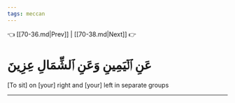```yaml
---
tags: meccan
---
```


👈 [[70-36.md|Prev]] | [[70-38.md|Next]] 👉

# عَنِ ٱلۡيَمِينِ وَعَنِ ٱلشِّمَالِ عِزِينَ

[To sit] on [your] right and [your] left in separate groups

---

